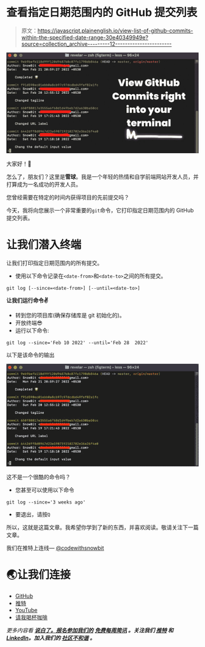 # 查看指定日期范围内的 GitHub 提交列表

> 原文：<https://javascript.plainenglish.io/view-list-of-github-commits-within-the-specified-date-range-30e40349949e?source=collection_archive---------12----------------------->

![](img/bfcb68bf580269199fd85242a9ef8db9.png)

大家好！👋

怎么了，朋友们？这里是**雪球**。我是一个年轻的热情和自学前端网站开发人员，并打算成为一名成功的开发人员。

您曾经需要在特定的时间内获得项目的先前提交吗？

今天，我将向您展示一个非常重要的`git`命令，它打印指定日期范围内的 GitHub 提交列表。

# 让我们潜入终端

让我们打印指定日期范围内的所有提交。

*   使用以下命令记录在`<date-from>`和`<date-to>`之间的所有提交。

```
git log [--since=<date-from>] [--until=<date-to>]
```

**让我们运行命令✌️**

*   转到您的项目库(确保存储库是 git 初始化的)。
*   开放终端😎
*   运行以下命令:

```
git log --since='Feb 10 2022' --until='Feb 28  2022'
```

以下是该命令的输出

![](img/5a0708071f210296b92e63f151510e65.png)

这不是一个很酷的命令吗？

*   您甚至可以使用以下命令

```
git log --since='3 weeks ago'
```

*   要退出，请按`Q`

所以，这就是这篇文章。我希望你学到了新的东西，并喜欢阅读。敬请关注下一篇文章。

我们在推特上连线— [@codewithsnowbit](https://twitter.com/codewithsnowbit)

# 🌏让我们连接

*   [GitHub](https://github.com/codewithsnowbit)
*   [推特](https://twitter.com/codewithsnowbit)
*   [YouTube](https://www.youtube.com/channel/UCNTKqF1vhFYX_v0ERnUa1RQ?view_as=subscriber)
*   [请我喝杯咖啡](https://www.buymeacoffee.com/codewithsnowbit)

*更多内容看* [***说白了。报名参加我们的***](https://plainenglish.io/) **[***免费每周简讯***](http://newsletter.plainenglish.io/) *。关注我们* [***推特***](https://twitter.com/inPlainEngHQ) *和*[***LinkedIn***](https://www.linkedin.com/company/inplainenglish/)*。加入我们的* [***社区不和谐***](https://discord.gg/GtDtUAvyhW) *。***